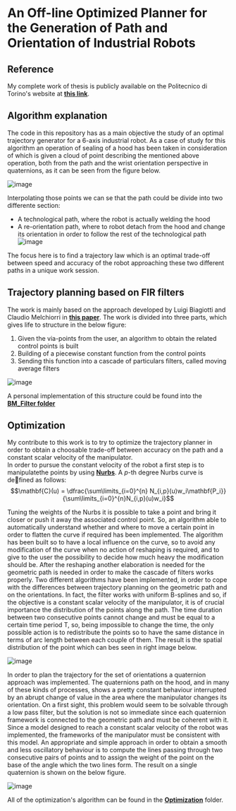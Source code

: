 # An Off-line Optimized Planner for the Generation of Path and Orientation of Industrial Robots

## Reference
My complete work of thesis is publicly available on the Politecnico di Torino's website at **[this link](https://webthesis.biblio.polito.it/13103/)**.
## Algorithm explanation

The code in this repository has as a main objective the study of an optimal trajectory generator for a 6-axis industrial robot. As a case of study for this algorithm an operation of sealing of a hood has been taken in consideration of which is given a cloud of point describing the mentioned above operation, both from the path and the wrist orientation perspective in quaternions, as it can be seen from the figure below.

![image](https://github.com/Gabri92/An-Off-line-Optimized-Planner-for-the-Generation-of-Path-and-Orientation-of-Industrial-Robots/assets/64957258/0c0df686-a43a-44ff-a3ac-2668a9b71448)

Interpolating those points we can se that the path could be divide into two differente section:
* A technological path, where the robot is actually welding the hood
* A re-orientation path, where to robot detach from the hood and change its orientation in order to follow the rest of the technological path
![image](https://github.com/Gabri92/An-Off-line-Optimized-Planner-for-the-Generation-of-Path-and-Orientation-of-Industrial-Robots/assets/64957258/1f6f0278-f8ac-4a4b-866e-c8b53ee990da)

The focus here is to find a trajectory law which is an optimal trade-off between speed and accuracy of the robot approaching these two different paths in a unique work session.

## Trajectory planning based on FIR filters

The work is mainly based on the approach developed by Luigi Biagiotti and Claudio Melchiorri in **[this paper](https://ieeexplore.ieee.org/document/5509131)**. 
The work is divided into three parts, which gives life to structure in the below figure:

1. Given the via-points from the user, an algorithm to obtain the related control points is built
2. Building of a piecewise constant function from the control points
3. Sending this function into a cascade of particulars filters, called moving average filters

![image](https://github.com/Gabri92/An-Off-line-Optimized-Planner-for-the-Generation-of-Path-and-Orientation-of-Industrial-Robots/assets/64957258/0d70092a-32a1-4c97-971f-5cfeeb0623cd)

A personal implementation of this structure could be found into the **[BM_Filter folder](/BM_Filter/)**

## Optimization

My contribute to this work is to try to optimize the trajectory planner in order to obtain a choosable trade-off between accuracy on the path and a constant scalar velocity of the manipulator. <br>
In order to pursue the constant velocity of the robot a first step is to manipulatethe points by using **[Nurbs](https://en.wikipedia.org/wiki/Non-uniform_rational_B-spline)**. A *p*-th degree Nurbs curve
is defined as follows:
$$\mathbf{C}(u) = \dfrac{\sum\limits_{i=0}^{n} N_{i,p}(u)w_i\mathbf{P_i}}{\sum\limits_{i=0}^{n}N_{i,p}(u)w_i}$$

Tuning the weights of the Nurbs it is possible to take a point and bring it closer or push it away the associated control point. So, an algorithm able to automatically understand whether and where to move a certain point in order to flatten the curve if required has been implemented. The algorithm has been built so to have a local influence on the curve, so to avoid any modification of the curve when no action of reshaping is required, and to give to the user the possibility to decide how much heavy the modification should be.
After the reshaping another elaboration is needed for the geometric path is needed in order to make the cascade of filters works properly.
Two different algorithms have been implemented, in order to cope with the differences between trajectory planning on the geometric path and on the orientations. In fact, the filter works with uniform B-splines and so, if the objective is a constant scalar velocity of the manipulator, it is of crucial importance the distribution of the points along the path. The time duration between two consecutive points cannot change and must be equal to a certain time period T, so, being impossible to change the time, the only possible action is to redistribute the points so to have the same distance in terms of arc length between each couple of them. The result is the spatial distribution of the point which can bes seen in right image below.

![image](https://github.com/Gabri92/An-Off-line-Optimized-Planner-for-the-Generation-of-Path-and-Orientation-of-Industrial-Robots/assets/64957258/aa0a902c-5098-4fe7-87f4-c884b444cc8f)

In order to plan the trajectory for the set of orientations a quaternion approach was implemented. The quaternions path on the hood, and in many of these kinds of processes, shows a pretty constant behaviour interrupted by an abrupt change of value in the area where the manipulator changes its orientation. On a first sight, this problem would seem to be solvable through a low pass filter, but the solution is not so immediate since each quaternion framework is connected to the geometric path and must be coherent with it. Since a model designed to reach a constant scalar velocity of the robot was implemented, the frameworks of the manipulator must be consistent with this model. An appropriate and simple approach in order to obtain a smooth and less oscillatory behaviour is to compute the lines passing through two consecutive pairs of points and to assign the weight of the point on the base of the angle which the two lines form.
The result on a single quaternion is shown on the below figure.

![image](https://github.com/Gabri92/An-Off-line-Optimized-Planner-for-the-Generation-of-Path-and-Orientation-of-Industrial-Robots/assets/64957258/ce9cee0e-5477-458a-89af-8a0fd81cac2b)

All of the optimization's algorithm can be found in the **[Optimization](/Optimization/)** folder.
